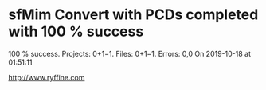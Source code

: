 # sfMim Convert with PCDs completed with 100 % success

100 % success. Projects: 0+1=1.  Files: 0+1=1. Errors: 0,0  On 2019-10-18 at 01:51:11





http://www.ryffine.com

